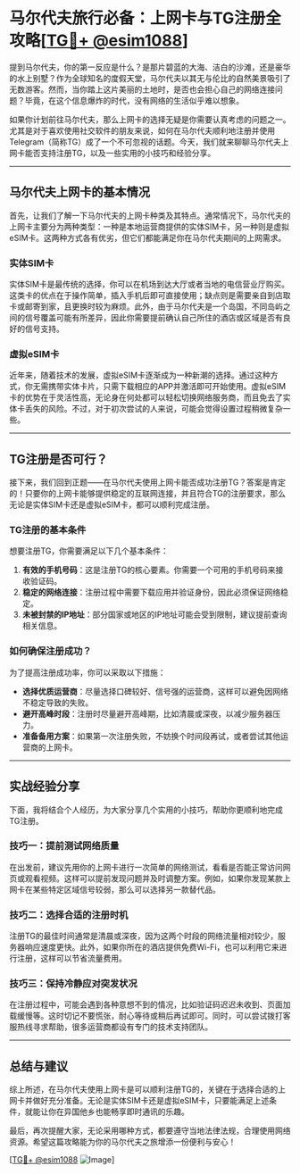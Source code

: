 # 马尔代夫旅行必备：上网卡与TG注册全攻略[[TG💪+ @esim1088](https://t.me/s/esim1088)]

提到马尔代夫，你的第一反应是什么？是那片碧蓝的大海、洁白的沙滩，还是豪华的水上别墅？作为全球知名的度假天堂，马尔代夫以其无与伦比的自然美景吸引了无数游客。然而，当你踏上这片美丽的土地时，是否也会担心自己的网络连接问题？毕竟，在这个信息爆炸的时代，没有网络的生活似乎难以想象。

如果你计划前往马尔代夫，那么上网卡的选择无疑是你需要认真考虑的问题之一。尤其是对于喜欢使用社交软件的朋友来说，如何在马尔代夫顺利地注册并使用Telegram（简称TG）成了一个不可忽视的话题。今天，我们就来聊聊马尔代夫上网卡能否支持注册TG，以及一些实用的小技巧和经验分享。

---

## 马尔代夫上网卡的基本情况

首先，让我们了解一下马尔代夫的上网卡种类及其特点。通常情况下，马尔代夫的上网卡主要分为两种类型：一种是本地运营商提供的实体SIM卡，另一种则是虚拟eSIM卡。这两种方式各有优劣，但它们都能满足你在马尔代夫期间的上网需求。

### 实体SIM卡

实体SIM卡是最传统的选择，你可以在机场到达大厅或者当地的电信营业厅购买。这类卡的优点在于操作简单，插入手机后即可直接使用；缺点则是需要亲自到店取卡或邮寄到家，且更换时较为麻烦。此外，由于马尔代夫是一个岛国，不同岛屿之间的信号覆盖可能有所差异，因此你需要提前确认自己所住的酒店或区域是否有良好的信号支持。

### 虚拟eSIM卡

近年来，随着技术的发展，虚拟eSIM卡逐渐成为一种新潮的选择。通过这种方式，你无需携带实体卡片，只需下载相应的APP并激活即可开始使用。虚拟eSIM卡的优势在于灵活性高，无论身在何处都可以轻松切换网络服务商，而且免去了实体卡丢失的风险。不过，对于初次尝试的人来说，可能会觉得设置过程稍微复杂一些。

---

## TG注册是否可行？

接下来，我们回到正题——在马尔代夫使用上网卡能否成功注册TG？答案是肯定的！只要你的上网卡能够提供稳定的互联网连接，并且符合TG的注册要求，那么无论是实体SIM卡还是虚拟eSIM卡，都可以顺利完成注册。

### TG注册的基本条件

想要注册TG，你需要满足以下几个基本条件：
1. **有效的手机号码**：这是注册TG的核心要素。你需要一个可用的手机号码来接收验证码。
2. **稳定的网络连接**：注册过程中需要下载应用并验证身份，因此必须保证网络稳定。
3. **未被封禁的IP地址**：部分国家或地区的IP地址可能会受到限制，建议提前查询相关信息。

### 如何确保注册成功？

为了提高注册成功率，你可以采取以下措施：
- **选择优质运营商**：尽量选择口碑较好、信号强的运营商，这样可以避免因网络不稳定导致的失败。
- **避开高峰时段**：注册时尽量避开高峰期，比如清晨或深夜，以减少服务器压力。
- **准备备用方案**：如果第一次注册失败，不妨换个时间段再试，或者尝试其他运营商的上网卡。

---

## 实战经验分享

下面，我将结合个人经历，为大家分享几个实用的小技巧，帮助你更顺利地完成TG注册。

### 技巧一：提前测试网络质量

在出发前，建议先用你的上网卡进行一次简单的网络测试，看看是否能正常访问网页或观看视频。这样可以提前发现问题并及时调整方案。例如，如果你发现某款上网卡在某些特定区域信号较弱，那么可以选择另一款替代品。

### 技巧二：选择合适的注册时机

注册TG的最佳时间通常是清晨或深夜，因为这两个时段的网络流量相对较少，服务器响应速度更快。此外，如果你所在的酒店提供免费Wi-Fi，也可以利用它来进行注册，这样可以节省流量费用。

### 技巧三：保持冷静应对突发状况

在注册过程中，可能会遇到各种意想不到的情况，比如验证码迟迟未收到、页面加载缓慢等。这时切记不要慌张，耐心等待或稍后再试即可。同时，可以尝试拨打客服热线寻求帮助，很多运营商都设有专门的技术支持团队。

---

## 总结与建议

综上所述，在马尔代夫使用上网卡是可以顺利注册TG的，关键在于选择合适的上网卡并做好充分准备。无论是实体SIM卡还是虚拟eSIM卡，只要能满足上述条件，就能让你在异国他乡也能畅享即时通讯的乐趣。

最后，再次提醒大家，无论采用哪种方式，都要遵守当地法律法规，合理使用网络资源。希望这篇攻略能为你的马尔代夫之旅增添一份便利与安心！

[[TG💪+ @esim1088](https://t.me/s/esim1088) ![Image](https://i.postimg.cc/4NQfJmqS/Snipaste-2025-05-13-00-14-12.png)]